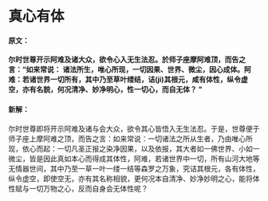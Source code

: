 # 真心有体

#### 原文：

**尔时世尊开示阿难及诸大众，欲令心入无生法忍。於师子座摩阿难顶，而告之言：“如来常说：
诸法所生，唯心所现，一切因果、世界、微尘，因心成体。阿难：若诸世界一切所有，其中乃至草叶缕结，诘(ji)其根元，咸有体性，纵令虚空，亦有名貌，何况清净、妙净明心，性一切心，而自无体？ "**

#### 新解：

尔时世尊即将开示阿难及诸与会大众，欲令其心皆悟入无生法忍。于是，世尊便于师子座上摩阿难之顶，而告之言：如来常说：一切诸法之所从生者，乃由唯心所现，依心而起：一切凡圣正报之染净因果，以及依报，其大者如一佛世界、小如一微尘，皆是因此真如本心而得成其体性，阿难，若诸世界中一切，所有山河大地等无情器世间，其中乃至一草一叶一缕一结等森罗之万象，究诘其根元，各有体性，纵令虚空，即使空无，亦有其名称相貌，更何况本自清净、妙净妙明之心，能将体性赋与一切万物之心，反而自身会无体性呢？
